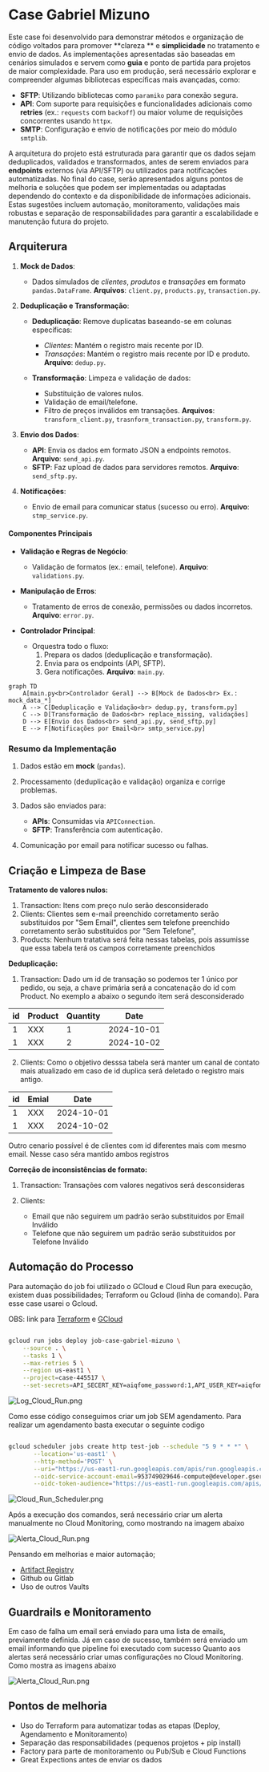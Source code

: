 # Case Gabriel Mizuno

Este case foi desenvolvido para demonstrar métodos e organização de código voltados para promover **clareza
** e **simplicidade** no tratamento e envio de dados. As implementações apresentadas são baseadas em cenários simulados
e servem como **guia** e ponto de partida para projetos de maior complexidade. Para uso em produção, será necessário
explorar e compreender algumas bibliotecas específicas mais avançadas, como:

- **SFTP**: Utilizando bibliotecas como `paramiko` para conexão segura.
- **API**: Com suporte para requisições e funcionalidades adicionais como **retries** (ex.: `requests` com `backoff`) ou
  maior volume de requisições concorrentes usando `httpx`.
- **SMTP**: Configuração e envio de notificações por meio do módulo `smtplib`.

A arquitetura do projeto está estruturada para garantir que os dados sejam deduplicados, validados e transformados,
antes de serem enviados para **endpoints** externos (via API/SFTP) ou utilizados para notificações automatizadas.
No final do case, serão apresentados alguns pontos de melhoria e soluções que podem ser implementadas ou adaptadas
dependendo do contexto e da disponibilidade de informações adicionais. Estas sugestões incluem automação, monitoramento,
validações mais robustas e separação de responsabilidades para garantir a escalabilidade e manutenção futura do projeto.

## Arquiterura

1. **Mock de Dados**:
    - Dados simulados de _clientes_, _produtos_ e _transações_ em formato `pandas.DataFrame`.
      **Arquivos**: `client.py`, `products.py`, `transaction.py`.

2. **Deduplicação e Transformação**:
    - **Deduplicação**: Remove duplicatas baseando-se em colunas específicas:
        - _Clientes_: Mantém o registro mais recente por ID.
        - _Transações_: Mantém o registro mais recente por ID e produto.
          **Arquivo**: `dedup.py`.

    - **Transformação**: Limpeza e validação de dados:
        - Substituição de valores nulos.
        - Validação de email/telefone.
        - Filtro de preços inválidos em transações.
          **Arquivos**: `transform_client.py`, `trasnform_transaction.py`, `transform.py`.

3. **Envio dos Dados**:
    - **API**: Envia os dados em formato JSON a endpoints remotos.
      **Arquivo**: `send_api.py`.
    - **SFTP**: Faz upload de dados para servidores remotos.
      **Arquivo**: `send_sftp.py`.

4. **Notificações**:
    - Envio de email para comunicar status (sucesso ou erro).
      **Arquivo**: `stmp_service.py`.

#### **Componentes Principais**

- **Validação e Regras de Negócio**:
    - Validação de formatos (ex.: email, telefone).
      **Arquivo**: `validations.py`.

- **Manipulação de Erros**:
    - Tratamento de erros de conexão, permissões ou dados incorretos.
      **Arquivo**: `error.py`.

- **Controlador Principal**:
    - Orquestra todo o fluxo:
        1. Prepara os dados (deduplicação e transformação).
        2. Envia para os endpoints (API, SFTP).
        3. Gera notificações.
           **Arquivo**: `main.py`.

```mermaid
graph TD
    A[main.py<br>Controlador Geral] --> B[Mock de Dados<br> Ex.: mock_data_*]
    A --> C[Deduplicação e Validação<br> dedup.py, transform.py]
    C --> D[Transformação de Dados<br> replace_missing, validações]
    D --> E[Envio dos Dados<br> send_api.py, send_sftp.py]
    E --> F[Notificações por Email<br> smtp_service.py]

```

### **Resumo da Implementação**

1. Dados estão em **mock** (`pandas`).
2. Processamento (deduplicação e validação) organiza e corrige problemas.
3. Dados são enviados para:
    - **APIs**: Consumidas via `APIConnection`.
    - **SFTP**: Transferência com autenticação.

4. Comunicação por email para notificar sucesso ou falhas.

## Criação e Limpeza de Base

**Tratamento de valores nulos:**

1. Transaction: Itens com preço nulo serão desconsiderado
2. Clients: Clientes sem e-mail preenchido corretamento serão substituidos por "Sem Email", clientes sem telefone
   preenchido corretamento serão substituidos por "Sem Telefone",
3. Products: Nenhum tratativa será feita nessas tabelas, pois assumisse que essa tabela terá os campos corretamente
   preenchidos

**Deduplicação:**

1. Transaction: Dado um id de transação so podemos ter 1 único por pedido, ou seja, a chave primária será a concatenação
   do id com Product. No exemplo a abaixo o segundo item será desconsiderado

| id | Product | Quantity | Date       |
|----|---------|----------|------------|
| 1  | XXX     | 1        | 2024-10-01 |
| 1  | XXX     | 2        | 2024-10-02 |

2. Clients: Como o objetivo desssa tabela será manter um canal de contato mais atualizado em caso de id duplica será
   deletado o registro mais antigo.

| id | Emial | Date       |
|----|-------|------------|
| 1  | XXX   | 2024-10-01 |
| 1  | XXX   | 2024-10-02 |

Outro cenario possível é de clientes com id diferentes mais com mesmo email. Nesse caso séra mantido ambos registros

**Correção de inconsistências de formato:**

1. Transaction: Transações com valores negativos será desconsideras
2. Clients:

    *   Email que não seguirem um padrão serão substituidos por Email Inválido
    *   Telefone que não seguirem um padrão serão substituidos por Telefone Inválido

## Automação do Processo

Para automação do job foi utilizado o GCloud e Cloud Run para execução, existem duas possibilidades; Terraform ou
Gcloud (linha de comando). Para
esse case usarei o Gcloud.

OBS: link
para [Terraform](https://registry.terraform.io/providers/hashicorp/google/latest/docs/resources/cloud_run_v2_job)
e [GCloud](https://cloud.google.com/run/docs/create-jobs)

```bash

gcloud run jobs deploy job-case-gabriel-mizuno \
    --source . \
    --tasks 1 \
    --max-retries 5 \
    --region us-east1 \
    --project=case-445517 \
    --set-secrets=API_SECERT_KEY=aiqfome_password:1,API_USER_KEY=aiqfome_host_api:1,SFPT_KEY=aiqfom_keysftp:1
```

![Log_Cloud_Run.png](assets/Log_Cloud_Run.png)

Como esse código conseguimos criar um job SEM agendamento. Para realizar um agendamento basta executar o seguinte codigo

```bash

gcloud scheduler jobs create http test-job --schedule "5 9 * * *" \
       --location='us-east1' \
       --http-method='POST' \
       --uri="https://us-east1-run.googleapis.com/apis/run.googleapis.com/v1/namespaces/case-445517/jobs/job-case-gabriel-mizuno:run" \
       --oidc-service-account-email=953749029646-compute@developer.gserviceaccount.com  \
       --oidc-token-audience="https://us-east1-run.googleapis.com/apis/run.googleapis.com/v1/namespaces/case-445517/jobs/job-case-gabriel-mizuno:run" 
```

![Cloud_Run_Scheduler.png](assets/Cloud_Run_Scheduler.png)

Após a execução dos comandos, será necessário criar um alerta manualmente no Cloud Monitoring, como mostrando na imagem
abaixo

![Alerta_Cloud_Run.png](assets/Alerta_Cloud_Run.png)

Pensando em melhorias e maior automação;

- [Artifact Registry](https://cloud.google.com/artifact-registry/docs)
- Github ou Gitlab
- Uso de outros Vaults

## Guardrails e Monitoramento

Em caso de falha um email será enviado para uma lista de emails, previamente definida. Já em caso de sucesso, também
será enviado
um email informando que pipeline foi executado com sucesso
Quanto aos alertas será necessário criar umas configurações no Cloud Monitoring. Como mostra as imagens abaixo

![Alerta_Cloud_Run.png](assets/Alerta_Cloud_Run.png)

## Pontos de melhoria

- Uso do Terraform para automatizar todas as etapas (Deploy, Agendamento e Monitoramento)
- Separação das responsabilidades (pequenos projetos + pip install)
- Factory para parte de monitoramento ou Pub/Sub e Cloud Functions
- Great Expections antes de enviar os dados 